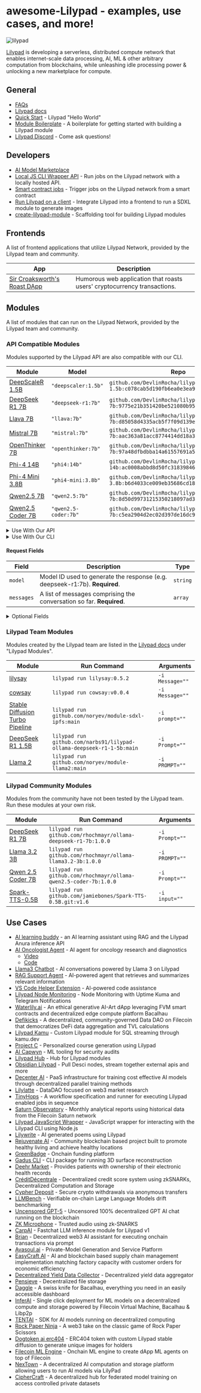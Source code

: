 # awesome-Lilypad - examples, use cases, and more!

![lilypad](https://github.com/user-attachments/assets/251033c7-189c-4bb4-97d9-876343dec587)

[Lilypad](https://lilypad.tech) is developing a serverless, distributed compute network that enables internet-scale data processing, AI, ML & other arbitrary computation from blockchains, while unleashing idle processing power & unlocking a new marketplace for compute.

## General

- [FAQs](https://docs.lilypad.tech/lilypad/faqs)
- [Lilypad docs](https://docs.lilypad.tech/lilypad)
- [Quick Start](https://docs.lilypad.tech/lilypad/quickstart) - Lilypad "Hello World"
- [Module Boilerplate](https://github.com/Lilypad-Tech/lilypad-module-boilerplate) - A boilerplate for getting started with building a Lilypad module
- [Lilypad Discord](https://discord.com/invite/ywSEGd3d84) - Come ask questions!

## Developers

- [AI Model Marketplace](https://docs.lilypad.tech/lilypad/developer-resources/ai-model-marketplace)
- [Local JS CLI Wrapper API](https://docs.lilypad.tech/lilypad/developer-resources/js-cli-wrapper-local) - Run jobs on the Lilypad network with a locally hosted API.
- [Smart contract jobs](https://github.com/Lilypad-Tech/lilypad/blob/main/docs/smart-contract-jobs.md) - Trigger jobs on the Lilypad network from a smart contract
- [Run Lilypad on a client](https://blog.lilypadnetwork.org/setting-up-your-lilypad-front-end) - Integrate Lilypad into a frontend to run a SDXL module to generate images
- [create-lilypad-module](https://docs.lilypad.tech/lilypad/developer-resources/create-lilypad-module) - Scaffolding tool for building Lilypad modules

## Frontends

A list of frontend applications that utilize Lilypad Network, provided by the Lilypad team and community.

| App                                                                | Description                                                              |
| ------------------------------------------------------------------ | ------------------------------------------------------------------------ |
| [Sir Croaksworth's Roast DApp](https://roast-app-delta.vercel.app) | Humorous web application that roasts users' cryptocurrency transactions. |

## Modules

A list of modules that can run on the Lilypad Network, provided by the Lilypad team and community.

### API Compatible Modules

Modules supported by the Lilypad API are also compatible with our CLI.

| Module                                                                      | Model                | Repo                                                                                       |
| --------------------------------------------------------------------------- | -------------------- | ------------------------------------------------------------------------------------------ |
| [DeepScaleR 1.5B](https://github.com/DevlinRocha/lilypad-deepscaler-1.5b)   | `"deepscaler:1.5b"`  | `github.com/DevlinRocha/lilypad-deepscaler-1.5b:c078cab5d190fb6ea0e3ea92a33b74935fa7c4bb`  |
| [DeepSeek R1 7B](https://github.com/DevlinRocha/lilypad-deepseek-r1-7b)     | `"deepseek-r1:7b"`   | `github.com/DevlinRocha/lilypad-deepseek-r1-7b:9775e21b351420be521080b951f833dabcacc5c5`   |
| [Llava 7B](https://github.com/DevlinRocha/lilypad-llava-7b)                 | `"llava:7b"`         | `github.com/DevlinRocha/lilypad-llava-7b:d85058d4335acb5f7f09d139eca9a009ec69df02`         |
| [Mistral 7B](https://github.com/DevlinRocha/lilypad-mistral-7b)             | `"mistral:7b"`       | `github.com/DevlinRocha/lilypad-mistral-7b:aac363a81acc8774414dd18a3702fb81af5171a9`       |
| [OpenThinker 7B](https://github.com/DevlinRocha/lilypad-openthinker-7b)     | `"openthinker:7b"`   | `github.com/DevlinRocha/lilypad-openthinker-7b:97a48dfbdbba14a61557691a5ad0809313e26535`   |
| [Phi-4 14B](https://github.com/DevlinRocha/lilypad-phi4-14b)                | `"phi4:14b"`         | `github.com/DevlinRocha/lilypad-phi4-14b:ac0008abbd8d50fc3183984672141c22143aaf92`         |
| [Phi-4 Mini 3.8B](https://github.com/DevlinRocha/lilypad-phi4-14b)          | `"phi4-mini:3.8b"`   | `github.com/DevlinRocha/lilypad-phi4-mini-3.8b:b6d4033ce009eb35686cd18d9cc48501afac774c`   |
| [Qwen2.5 7B](https://github.com/DevlinRocha/lilypad-qwen2.5-7b)             | `"qwen2.5:7b"`       | `github.com/DevlinRocha/lilypad-qwen2.5-7b:8d50d99731215350218097ad3313f668ebde8933`       |
| [Qwen2.5 Coder 7B](https://github.com/DevlinRocha/lilypad-qwen2.5-coder-7b) | `"qwen2.5-coder:7b"` | `github.com/DevlinRocha/lilypad-qwen2.5-coder-7b:c5ea2904d2ec02d397de16dc96f74e0ff4b0d9b8` |

<details>
  <summary>Use With Our API</summary>

1. Replace `YOUR_API_KEY` with your API key from the [Anura website](https://anura.lilypad.tech/).
2. Replace the `model` field value of your request object with the "Model" column from our modules table below.

```sh
curl -X POST "https://anura-testnet.lilypad.tech/api/v1/chat/completions" \
-H "Content-Type: application/json" \
-H "Accept: text/event-stream" \
-H "Authorization: Bearer YOUR_API_KEY" \
-d '{
  "model": "MODEL_NAME:MODEL_VERSION",
  "messages": [{
    "role": "system",
    "content": "you are a helpful AI assistant"
  },
  {
    "role": "user",
    "content": "what order do frogs belong to?"
  }],
  "temperature": 0.6
}'
```

</details>

<details>
  <summary>Use With Our CLI</summary>

1. Replace `GITHUB_USERNAME/MODULE_REPO:TAG` with the "Repo" column from our modules table below.
2. Replace the `model` field value of your request object with the "Model" column from our modules table below.

> When using our CLI, make sure that you Base64 encode your request.

```sh
lilypad run github.com/GITHUB_USERNAME/MODULE_REPO:TAG \
-i request="$(echo -n '{
  "model": "MODEL_NAME:MODEL_VERSION",
  "messages": [{
    "role": "system",
    "content": "you are a helpful AI assistant"
  },
  {
  "role": "user",
  "content": "what order do frogs belong to?"
  }],
  "temperature": 0.6
}' | base64 -w 0)"
```

</details>

#### Request Fields

| Field      | Description                                                                 | Type     |
| ---------- | --------------------------------------------------------------------------- | -------- |
| `model`    | Model ID used to generate the response (e.g. deepseek-r1:7b). **Required**. | `string` |
| `messages` | A list of messages comprising the conversation so far. **Required**.        | `array`  |

<details>
<summary>Optional Fields</summary>

##### Optional Fields and Default Values

Our API modules support the following optional fields for the request.

- [Create chat completion](https://platform.openai.com/docs/api-reference/chat/create)

| Field               | Description                                                                                                                                                                                                                                                                                                 | Default |
| ------------------- | ----------------------------------------------------------------------------------------------------------------------------------------------------------------------------------------------------------------------------------------------------------------------------------------------------------- | ------- |
| `frequency_penalty` | Number between `-2.0` and `2.0`. Positive values penalize new tokens based on their existing frequency in the text so far, decreasing the model's likelihood to repeat the same line verbatim.                                                                                                              | `0`     |
| `max_tokens`        | The maximum number of tokens that can be generated in the chat completion.                                                                                                                                                                                                                                  |         |
| `presence_penalty`  | Number between `-2.0` and `2.0`. Positive values penalize new tokens based on whether they appear in the text so far, increasing the model's likelihood to talk about new topics.                                                                                                                           | `0`     |
| `response_format`   | An object specifying the format that the model must output. [Learn more](https://platform.openai.com/docs/api-reference/chat/create#chat-create-response_format).                                                                                                                                           |         |
| `seed`              | Makes a best effort to sample deterministically, such that repeated requests with the same `seed` and parameters should return the same result. Determinism is not guaranteed, and you should refer to the `system_fingerprint` response parameter to monitor changes in the backend.                       |         |
| `stop`              | Up to 4 sequences where the API will stop generating further tokens. The returned text will not contain the stop sequence.                                                                                                                                                                                  | `null`  |
| `stream`            | If set to true, the model response data will be streamed to the client as it is generated using server-sent events.                                                                                                                                                                                         | `false` |
| `stream_options`    | Options for streaming response. Only set this when you set `stream: true`. [Learn more](https://platform.openai.com/docs/api-reference/chat/create#chat-create-stream_options).                                                                                                                             | `null`  |
| `temperature`       | What sampling temperature to use, between `0` and `2`. Higher values like `0.8` will make the output more random, while lower values like `0.2` will make it more focused and deterministic. We recommend altering this or `top_p` but not both.                                                            | `1`     |
| `top_p`             | An alternative to sampling with `temperature`, called nucleus sampling, where the model considers the results of the tokens with `top_p` probability mass. So `0.1` means only the tokens comprising the top 10% probability mass are considered. We recommend altering this or `temperature` but not both. | `1`     |
| `tools`             | A list of tools the model may call. Currently, only functions are supported as a tool. Use this to provide a list of functions the model may generate JSON inputs for. A max of 128 functions are supported. [Learn more](https://platform.openai.com/docs/api-reference/chat/create#chat-create-tools).    |         |

</details>

### Lilypad Team Modules

Modules created by the Lilypad team are listed in the [Lilypad docs](https://docs.lilypad.tech/lilypad/lilypad-modules/modules-intro) under "Lilypad Modules".

| Module                                                                         | Run Command                                                           | Arguments       |
| ------------------------------------------------------------------------------ | --------------------------------------------------------------------- | --------------- |
| [lilysay](https://github.com/Lilypad-Tech/lilypad-module-lilysay)              | `lilypad run lilysay:0.5.2`                                           | `-i Message=""` |
| [cowsay](https://github.com/lilypad-tech/lilypad-module-cowsay)                | `lilypad run cowsay:v0.0.4`                                           | `-i Message=""` |
| [Stable Diffusion Turbo Pipeline](https://github.com/noryev/module-sdxl-ipfs)  | `lilypad run github.com/noryev/module-sdxl-ipfs:main`                 | `-i prompt=""`  |
| [DeepSeek R1 1.5B](https://github.com/narbs91/lilypad-ollama-deepseek-r1-1-5b) | `lilypad run github.com/narbs91/lilypad-ollama-deepseek-r1-1-5b:main` | `-i Prompt=""`  |
| [Llama 2](https://github.com/noryev/module-llama2)                             | `lilypad run github.com/noryev/module-llama2:main`                    | `-i PROMPT=""`  |

### Lilypad Community Modules

Modules from the community have not been tested by the Lilypad team. Run these modules at your own risk.

| Module                                                                               | Run Command                                                      | Arguments      |
| ------------------------------------------------------------------------------------ | ---------------------------------------------------------------- | -------------- |
| [DeepSeek R1 7B](https://github.com/rhochmayr/ollama-deepseek-r1-7b/tree/1.0.0)      | `lilypad run github.com/rhochmayr/ollama-deepseek-r1-7b:1.0.0`   | `-i Prompt=""` |
| [Llama 3.2 3B](https://github.com/rhochmayr/ollama-llama3.2-3b/tree/1.0.0)           | `lilypad run github.com/rhochmayr/ollama-llama3.2-3b:1.0.0`      | `-i PROMPT=""` |
| [Qwen 2.5 Coder 7B](https://github.com/rhochmayr/ollama-qwen2.5-coder-7b/tree/1.0.0) | `lilypad run github.com/rhochmayr/ollama-qwen2.5-coder-7b:1.0.0` | `-i Prompt=""` |
| [Spark-TTS-0.5B](https://github.com/jamiebones/Spark-TTS-0.5B/releases/tag/v1.6)     | `lilypad run github.com/jamiebones/Spark-TTS-0.5B.git:v1.6`      | `-i input=""`  |

## Use Cases

- [AI learning buddy](https://github.com/jamiebones/ai-learning-buddy) - an AI learning assistant using RAG and the Lilypad Anura inference API
- [AI Oncologist Agent](https://github.com/mavericb/ai-oncologist) - AI agent for oncology research and diagnostics
  - [Video](https://www.youtube.com/watch?v=5Hq3lUobrN4)
  - [Code](https://github.com/mavericb/ai-oncologist)
- [Llama3 Chatbot](https://docs.lilypad.tech/lilypad/use-cases/lilypad-llama3-chatbot) - AI conversations powered by Llama 3 on Lilypad
- [RAG Support Agent](https://docs.lilypad.tech/lilypad/use-cases/rag-support-agent) - AI-powered agent that retrieves and summarizes relevant information
- [VS Code Helper Extension](https://docs.lilypad.tech/lilypad/use-cases/vs-code-helper-extension) - AI-powered code assistance
- [Lilypad Node Monitoring](https://github.com/rhochmayr/lilypad-rp-monitoring) - Node Monitoring with Uptime Kuma and Telegram Notifications
- [Waterlily.ai](https://github.com/Lilypad-Tech/Waterlily) - An ethical generative AI-Art dApp leveraging FVM smart contracts and decentralized edge compute platform Bacalhau
- [Defikicks](https://github.com/md0x/defikicks) - A decentralized, community-governed Data DAO on Filecoin that democratizes DeFi data aggregation and TVL calculations
- [Lilypad Kamu](https://github.com/polus-arcticus/lilypad-module-kamu/blob/main/lilypad_module.json.tmpl) - Custom Lilypad module for SQL streaming through kamu.dev
- [Project C](https://github.com/0xgoldenlion/project-C) - Personalized course generation using Lilypad
- [AI Capwyn](https://github.com/jeytuan/OpenDataHackathon_Lilypad) - ML tooling for security audits
- [Lilypad Hub](https://github.com/oBLAZERo2001/lilypad-hub) - Hub for Lilypad modules
- [Obsidian Lilypad](https://github.com/polus-arcticus/obsidian-lilypad) - Pull Desci nodes, stream together external apis and more
- [Decenter AI](https://github.com/orgs/DeCenter-AI/repositories) - PaaS infrastructure for training cost effective AI models through decentralized parallel training methods
- [Lilylatte](https://github.com/Caruso33/LilyLatte_OpenDataHack) - DataDAO focused on web3 market research
- [TinyHops](https://github.com/zcstarr/tiny-hops) - A workflow specification and runner for executing Lilypad enabled jobs in sequence
- [Saturn Observatory](https://github.com/cronian-tech/saturn-observatory) - Monthly analytical reports using historical data from the Filecoin Saturn network
- [Lilypad JavaScript Wrapper](https://github.com/only4sim/lilypad-javascript-wrapper) - JavaScript wrapper for interacting with the Lilypad CLI using Node.js
- [Lilywrite](https://github.com/Khwahish29/lilywrite) - AI generated poems using Lilypad
- [Rejuvenate AI](https://github.com/orgs/open-data-hack/repositories) - Community blockchain based project built to promote healthy living and achieve healthy locations
- [GreenBadge](https://github.com/priyanshur66/greenbadge) - Onchain funding platform
- [Gadus CLI](https://github.com/The-Extra-Project/Gadius-CLI) - CLI package for running 3D surface reconstruction
- [Deehr Market](https://github.com/Cabal-Labs/deehr-market-client) - Provides patients with ownership of their electronic health records
- [CréditDécentrale](https://github.com/solity-research/ETHGlobalParis2023) - Decentralized credit score system using zkSNARKs, Decentralized Computation and Storage
- [Cypher Deposit](https://github.com/Alice-s-Deposit) - Secure crypto withdrawals via anonymous transfers
- [LLMBench](https://github.com/codethazine/llmbench) - Verifiable on-chain Large Language Models drift benchmarking
- [Uncensored GPT-5](https://ethglobal.com/showcase/uncensored-gpt-5-blockchain-15did) - Uncensored 100% decentralized GPT AI chat running on the blockchain
- [ZK Microphone](https://github.com/Miyamura80/ZKMicrophone) - Trusted audio using zk-SNARKS
- [CarpAI](https://devpost.com/software/carpai-fmecgh) - Fastchat LLM inference module for Lilypad v1
- [Brian](https://github.com/brian-knows/brian-fine-tuning) - Decentralized web3 AI assistant for executing onchain transactions via prompt
- [Avasoul.ai](https://github.com/mr-spaghetti-code/lilypad/tree/main) - Private-Model Generation and Service Platform
- [EasyCraft AI](https://github.com/BigTava/easycraft) - AI and blockchain based supply chain management implementation matching factory capacity with customer orders for economic efficiency
- [Decentralized Yield Data Collector](https://github.com/aaytuncc/HackFS-2023) - Decentralized yield data aggregator
- [Pensieve](https://github.com/ahsueh1996/Pensieve-) - Decentralized file storage
- [Daggle](https://github.com/leostelon/daggle) - A swiss knife for Bacalhau, everything you need in an easily accessible dashboard
- [InferAI](https://github.com/Shubhamai/hackfs2023) - Single click deployment for ML models on a decentralized compute and storage powered by Filecoin Virtual Machine, Bacalhau & Libp2p
- [TENTAI](https://github.com/debuggingfuture/tentai) - SDK for AI models running on decentralized computing
- [Rock Paper Ninja](https://github.com/tonynacumoto/rock-paper-ninja) - A web3 take on the classic game of Rock Paper Scissors
- [Dogtoken ai erc404](https://github.com/lucasespinosa28/dogtoken) - ERC404 token with custom Lilypad stable diffusion to generate unique images for holders
- [Filecoin ML Engine](https://github.com/Prajjawalk/filecoin-ML-engine) - Onchain ML engine to create dApp ML agents on top of Filecoin
- [NexTown](https://github.com/DogukanGun/hackfs24-ai-marketplace) - A decentralized AI computation and storage platform allowing users to run AI models via LilyPad
- [CipherCraft](https://github.com/Shubham-Rasal/CipherCraft) - A decentralized hub for federated model training on access controlled private datasets
